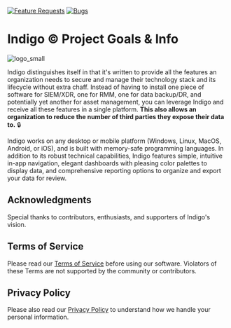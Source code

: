 [![Feature Requests](https://img.shields.io/github/issues/butlergroup/Indigo./feature-request.svg)](https://github.com/butlergroup/Indigo./issues?q=is%3Aopen+is%3Aissue+label%3Aenhancement)
[![Bugs](https://img.shields.io/github/issues/butlergroup/Indigo./bug.svg)](https://github.com/butlergroup/Indigo./issues?utf8=✓&q=is%3Aissue+is%3Aopen+label%3Abug)

# Indigo :copyright: Project Goals & Info

![logo_small](https://github.com/user-attachments/assets/4beb22fb-0ef7-4abd-81e2-0b150ed6e9c8)

Indigo distinguishes itself in that it's written to provide all the features an organization needs to secure and manage their technology stack and its lifecycle without extra chaff. Instead of having to install one piece of software for SIEM/XDR, one for RMM, one for data backup/DR, and potentially yet another for asset management, you can leverage Indigo and receive all these features in a single platform. **This also allows an organization to reduce the number of third parties they expose their data to.** :lock:

Indigo works on any desktop or mobile platform (Windows, Linux, MacOS, Android, or iOS), and is built with memory-safe programming languages. In addition to its robust technical capabilities, Indigo features simple, intuitive in-app navigation, elegant dashboards with pleasing color palettes to display data, and comprehensive reporting options to organize and export your data for review. 

## Acknowledgments

Special thanks to contributors, enthusiasts, and supporters of Indigo's vision.

## Terms of Service

Please read our [Terms of Service](https://github.com/butlergroup/Indigo./blob/main/terms-of-service.md) before using our software. Violators of these Terms are not supported by the community or contributors.

## Privacy Policy

Please also read our [Privacy Policy](https://github.com/butlergroup/Indigo./blob/main/privacy-policy.md) to understand how we handle your personal information. 
